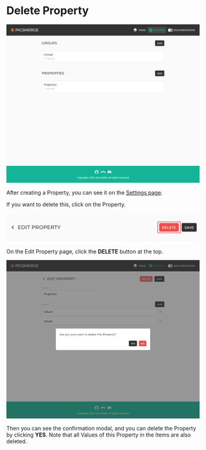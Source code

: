 # Delete Property

![img_15.png](img_15.png)

After creating a Property, you can see it on the [Settings page](/app/settings).

If you want to delete this, click on the Property.

![img_18.png](img_18.png)

On the Edit Property page, click the **DELETE** button at the top.

![img_19.png](img_19.png)

Then you can see the confirmation modal,
and you can delete the Property by clicking **YES**.
Note that all Values of this Property in the Items are also deleted.
